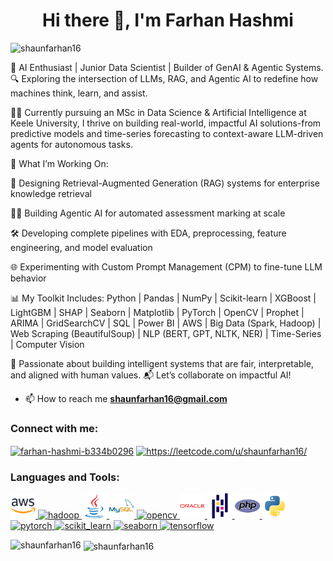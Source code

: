 <h1 align="center">Hi there 👋, I'm Farhan Hashmi</h1>
<p align="left"> <img src="https://komarev.com/ghpvc/?username=shaunfarhan16&label=Profile%20views&color=0e75b6&style=flat" alt="shaunfarhan16" /> </p>

🚀 AI Enthusiast | Junior Data Scientist | Builder of GenAI & Agentic Systems.
🔍 Exploring the intersection of LLMs, RAG, and Agentic AI to redefine how machines think, learn, and assist.

👨‍💻 Currently pursuing an MSc in Data Science & Artificial Intelligence at Keele University, I thrive on building real-world, impactful AI solutions-from predictive models and time-series forecasting to context-aware LLM-driven agents for autonomous tasks.

🧠 What I’m Working On:

🔁 Designing Retrieval-Augmented Generation (RAG) systems for enterprise knowledge retrieval

🧑‍🏫 Building Agentic AI for automated assessment marking at scale

🛠️ Developing complete pipelines with EDA, preprocessing, feature engineering, and model evaluation

🌐 Experimenting with Custom Prompt Management (CPM) to fine-tune LLM behavior

📊 My Toolkit Includes:
Python | Pandas | NumPy | Scikit-learn | XGBoost | LightGBM | SHAP | Seaborn | Matplotlib |
PyTorch | OpenCV | Prophet | ARIMA | GridSearchCV | SQL | Power BI | AWS | Big Data (Spark, Hadoop) |
Web Scraping (BeautifulSoup) | NLP (BERT, GPT, NLTK, NER) | Time-Series | Computer Vision

🔗 Passionate about building intelligent systems that are fair, interpretable, and aligned with human values.
📬 Let’s collaborate on impactful AI!

- 📫 How to reach me **shaunfarhan16@gmail.com**

<h3 align="left">Connect with me:</h3>
<p align="left">
<a href="https://linkedin.com/in/farhan-hashmi-b334b0296" target="blank"><img align="center" src="https://raw.githubusercontent.com/rahuldkjain/github-profile-readme-generator/master/src/images/icons/Social/linked-in-alt.svg" alt="farhan-hashmi-b334b0296" height="30" width="40" /></a>
<a href="https://www.leetcode.com/https://leetcode.com/u/shaunfarhan16/" target="blank"><img align="center" src="https://raw.githubusercontent.com/rahuldkjain/github-profile-readme-generator/master/src/images/icons/Social/leet-code.svg" alt="https://leetcode.com/u/shaunfarhan16/" height="30" width="40" /></a>
</p>

<h3 align="left">Languages and Tools:</h3>
<p align="left"> <a href="https://aws.amazon.com" target="_blank" rel="noreferrer"> <img src="https://raw.githubusercontent.com/devicons/devicon/master/icons/amazonwebservices/amazonwebservices-original-wordmark.svg" alt="aws" width="40" height="40"/> </a> <a href="https://hadoop.apache.org/" target="_blank" rel="noreferrer"> <img src="https://www.vectorlogo.zone/logos/apache_hadoop/apache_hadoop-icon.svg" alt="hadoop" width="40" height="40"/> </a> <a href="https://www.java.com" target="_blank" rel="noreferrer"> <img src="https://raw.githubusercontent.com/devicons/devicon/master/icons/java/java-original.svg" alt="java" width="40" height="40"/> </a> <a href="https://www.mysql.com/" target="_blank" rel="noreferrer"> <img src="https://raw.githubusercontent.com/devicons/devicon/master/icons/mysql/mysql-original-wordmark.svg" alt="mysql" width="40" height="40"/> </a> <a href="https://opencv.org/" target="_blank" rel="noreferrer"> <img src="https://www.vectorlogo.zone/logos/opencv/opencv-icon.svg" alt="opencv" width="40" height="40"/> </a> <a href="https://www.oracle.com/" target="_blank" rel="noreferrer"> <img src="https://raw.githubusercontent.com/devicons/devicon/master/icons/oracle/oracle-original.svg" alt="oracle" width="40" height="40"/> </a> <a href="https://pandas.pydata.org/" target="_blank" rel="noreferrer"> <img src="https://raw.githubusercontent.com/devicons/devicon/2ae2a900d2f041da66e950e4d48052658d850630/icons/pandas/pandas-original.svg" alt="pandas" width="40" height="40"/> </a> <a href="https://www.php.net" target="_blank" rel="noreferrer"> <img src="https://raw.githubusercontent.com/devicons/devicon/master/icons/php/php-original.svg" alt="php" width="40" height="40"/> </a> <a href="https://www.python.org" target="_blank" rel="noreferrer"> <img src="https://raw.githubusercontent.com/devicons/devicon/master/icons/python/python-original.svg" alt="python" width="40" height="40"/> </a> <a href="https://pytorch.org/" target="_blank" rel="noreferrer"> <img src="https://www.vectorlogo.zone/logos/pytorch/pytorch-icon.svg" alt="pytorch" width="40" height="40"/> </a> <a href="https://scikit-learn.org/" target="_blank" rel="noreferrer"> <img src="https://upload.wikimedia.org/wikipedia/commons/0/05/Scikit_learn_logo_small.svg" alt="scikit_learn" width="40" height="40"/> </a> <a href="https://seaborn.pydata.org/" target="_blank" rel="noreferrer"> <img src="https://seaborn.pydata.org/_images/logo-mark-lightbg.svg" alt="seaborn" width="40" height="40"/> </a> <a href="https://www.tensorflow.org" target="_blank" rel="noreferrer"> <img src="https://www.vectorlogo.zone/logos/tensorflow/tensorflow-icon.svg" alt="tensorflow" width="40" height="40"/> </a> </p>

<p><img align="left" src="https://github-readme-stats.vercel.app/api/top-langs?username=shaunfarhan16&show_icons=true&locale=en&layout=compact" alt="shaunfarhan16" /></p>

<p>&nbsp;<img align="center" src="https://github-readme-stats.vercel.app/api?username=shaunfarhan16&show_icons=true&locale=en" alt="shaunfarhan16" /></p>


<!--
**Shaunfarhan16/Shaunfarhan16** is a ✨ _special_ ✨ repository because its `README.md` (this file) appears on your GitHub profile.

Here are some ideas to get you started:

- 🔭 I’m currently working on ...
- 🌱 I’m currently learning ...
- 👯 I’m looking to collaborate on ...
- 🤔 I’m looking for help with ...
- 💬 Ask me about ...
- 📫 How to reach me: ...
- 😄 Pronouns: ...
- ⚡ Fun fact: ...
-->
